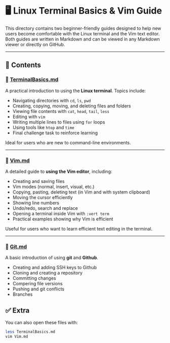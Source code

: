 # 🖥️ Linux Terminal Basics & Vim Guide

This directory contains two beginner-friendly guides designed to help new users become comfortable with the Linux terminal and the Vim text editor. Both guides are written in Markdown and can be viewed in any Markdown viewer or directly on GitHub.

---

## 📁 Contents

### 📘 [TerminalBasics.md](TerminalBasics.md)

A practical introduction to using the **Linux terminal**. Topics include:

- Navigating directories with `cd`, `ls`, `pwd`
- Creating, copying, moving, and deleting files and folders
- Viewing file contents with `cat`, `head`, `tail`, `less`
- Editing with `vim`
- Writing multiple lines to files using `for` loops
- Using tools like `htop` and `time`
- Final challenge task to reinforce learning

Ideal for users who are new to command-line environments.

---

### 📝 [Vim.md](Vim.md)

A detailed guide to **using the Vim editor**, including:

- Creating and saving files
- Vim modes (normal, insert, visual, etc.)
- Copying, pasting, deleting text (in Vim and with system clipboard)
- Moving the cursor efficiently
- Showing line numbers
- Undo/redo, search and replace
- Opening a terminal inside Vim with `:vert term`
- Practical examples showing why Vim is efficient

Useful for users who want to learn efficient text editing in the terminal.

---

### 📝 [Git.md](Git.md)

A basic introduction of using **git** and **Github**.

- Creating and adding SSH keys to Github
- Cloning and creating a repository
- Committing changes
- Compering file versions
- Pushing and git conflicts
- Branches

## ✅ Extra

You can also open these files with:

```bash
less TerminalBasics.md
vim Vim.md
```
